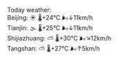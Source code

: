 Today weather:  
Beijing: ☀️   🌡️+24°C 🌬️↓11km/h  
Tianjin: 🌫  🌡️+25°C 🌬️↓11km/h  
Shijiazhuang: ⛅️  🌡️+30°C 🌬️↘12km/h  
Tangshan: ⛅️  🌡️+27°C 🌬️↑5km/h  
